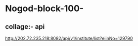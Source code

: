 # Nogod-block-100-



## collage:- api

http://202.72.235.218:8082/api/v1/institute/list?eiinNo=129790
